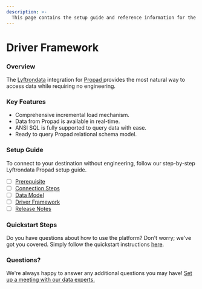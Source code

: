 ```yaml
---
description: >-
  This page contains the setup guide and reference information for the Propad source connector.
---
```


# Driver Framework

### Overview

The [Lyftrondata](https://www.lyftrondata.com/) integration for [Propad](https://www.lyftrondata.com/integration/propad/)[ ](https://www.lyftrondata.com/integration/propad/)provides the most natural way to access data while requiring no engineering.

### Key Features

* Comprehensive incremental load mechanism.
* Data from Propad is available in real-time.&#x20;
* ANSI SQL is fully supported to query data with ease.
* Ready to query Propad relational schema model.

### Setup Guide

To connect to your destination without engineering, follow our step-by-step Lyftrondata Propad setup guide.

* [ ] [Prerequisite](../../business-analytics/propad/prerequisite.md)
* [ ] [Connection Steps](../../business-analytics/propad/connection-steps.md)
* [ ] [Data Model](../../business-analytics/propad/data-model/)
* [ ] [Driver Framework](../../business-analytics/propad/driver-framework/)
* [ ] [Release Notes](../../business-analytics/propad/release-notes.md)

### Quickstart Steps

Do you have questions about how to use the platform? Don't worry; we've got you covered. Simply follow the quickstart instructions [here](../../../quickstart-steps.md).

### Questions? <a href="#questions" id="questions"></a>

We're always happy to answer any additional questions you may have! [Set up a meeting with our data experts.](https://www.lyftrondata.com/book-a-meeting/)


